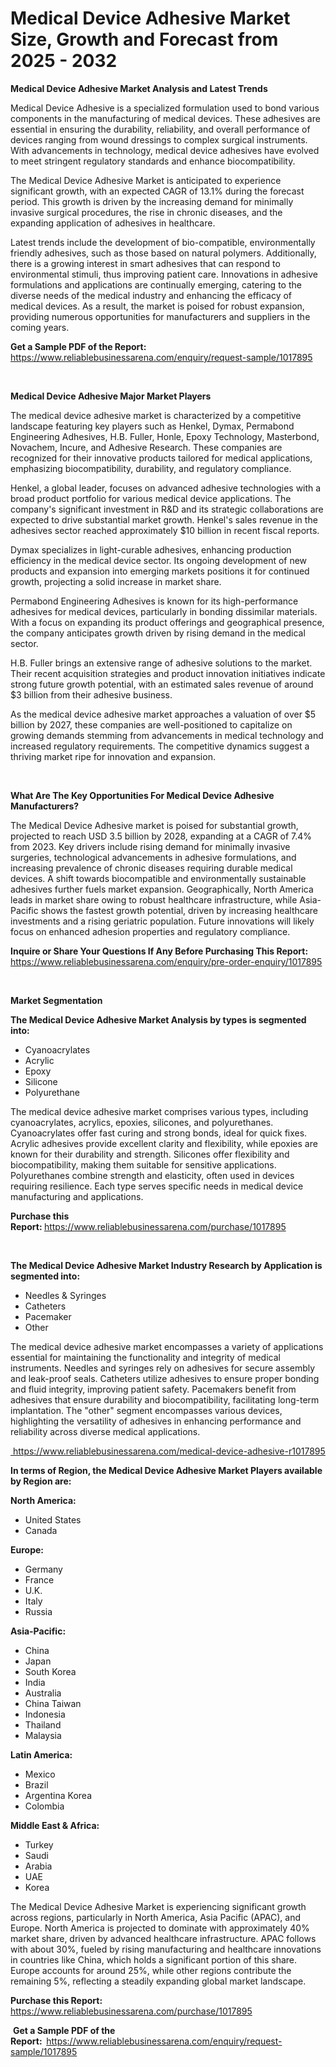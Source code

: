 <p><h1>Medical Device Adhesive Market Size, Growth and Forecast from 2025 - 2032</h1></p><p><strong>Medical Device Adhesive Market Analysis and Latest Trends</strong></p>
<p><p>Medical Device Adhesive is a specialized formulation used to bond various components in the manufacturing of medical devices. These adhesives are essential in ensuring the durability, reliability, and overall performance of devices ranging from wound dressings to complex surgical instruments. With advancements in technology, medical device adhesives have evolved to meet stringent regulatory standards and enhance biocompatibility.</p><p>The Medical Device Adhesive Market is anticipated to experience significant growth, with an expected CAGR of 13.1% during the forecast period. This growth is driven by the increasing demand for minimally invasive surgical procedures, the rise in chronic diseases, and the expanding application of adhesives in healthcare. </p><p>Latest trends include the development of bio-compatible, environmentally friendly adhesives, such as those based on natural polymers. Additionally, there is a growing interest in smart adhesives that can respond to environmental stimuli, thus improving patient care. Innovations in adhesive formulations and applications are continually emerging, catering to the diverse needs of the medical industry and enhancing the efficacy of medical devices. As a result, the market is poised for robust expansion, providing numerous opportunities for manufacturers and suppliers in the coming years.</p></p>
<p><strong>Get a Sample PDF of the Report:&nbsp;</strong> <a href="https://www.reliablebusinessarena.com/enquiry/request-sample/1017895?utm_campaign=2185&utm_medium=2&utm_source=Github&utm_content=ia&utm_term=14042025&utm_id=medical-device-adhesive">https://www.reliablebusinessarena.com/enquiry/request-sample/1017895</a></p>
<p>&nbsp;</p>
<p><strong>Medical Device Adhesive Major Market Players</strong></p>
<p><p>The medical device adhesive market is characterized by a competitive landscape featuring key players such as Henkel, Dymax, Permabond Engineering Adhesives, H.B. Fuller, Honle, Epoxy Technology, Masterbond, Novachem, Incure, and Adhesive Research. These companies are recognized for their innovative products tailored for medical applications, emphasizing biocompatibility, durability, and regulatory compliance.</p><p>Henkel, a global leader, focuses on advanced adhesive technologies with a broad product portfolio for various medical device applications. The company's significant investment in R&D and its strategic collaborations are expected to drive substantial market growth. Henkel's sales revenue in the adhesives sector reached approximately $10 billion in recent fiscal reports.</p><p>Dymax specializes in light-curable adhesives, enhancing production efficiency in the medical device sector. Its ongoing development of new products and expansion into emerging markets positions it for continued growth, projecting a solid increase in market share.</p><p>Permabond Engineering Adhesives is known for its high-performance adhesives for medical devices, particularly in bonding dissimilar materials. With a focus on expanding its product offerings and geographical presence, the company anticipates growth driven by rising demand in the medical sector.</p><p>H.B. Fuller brings an extensive range of adhesive solutions to the market. Their recent acquisition strategies and product innovation initiatives indicate strong future growth potential, with an estimated sales revenue of around $3 billion from their adhesive business.</p><p>As the medical device adhesive market approaches a valuation of over $5 billion by 2027, these companies are well-positioned to capitalize on growing demands stemming from advancements in medical technology and increased regulatory requirements. The competitive dynamics suggest a thriving market ripe for innovation and expansion.</p></p>
<p>&nbsp;</p>
<p><strong>What Are The Key Opportunities For Medical Device Adhesive Manufacturers?</strong></p>
<p><p>The Medical Device Adhesive market is poised for substantial growth, projected to reach USD 3.5 billion by 2028, expanding at a CAGR of 7.4% from 2023. Key drivers include rising demand for minimally invasive surgeries, technological advancements in adhesive formulations, and increasing prevalence of chronic diseases requiring durable medical devices. A shift towards biocompatible and environmentally sustainable adhesives further fuels market expansion. Geographically, North America leads in market share owing to robust healthcare infrastructure, while Asia-Pacific shows the fastest growth potential, driven by increasing healthcare investments and a rising geriatric population. Future innovations will likely focus on enhanced adhesion properties and regulatory compliance.</p></p>
<p><strong>Inquire or Share Your Questions If Any Before Purchasing This Report:</strong> <a href="https://www.reliablebusinessarena.com/enquiry/pre-order-enquiry/1017895?utm_campaign=2185&utm_medium=2&utm_source=Github&utm_content=ia&utm_term=14042025&utm_id=medical-device-adhesive">https://www.reliablebusinessarena.com/enquiry/pre-order-enquiry/1017895</a></p>
<p>&nbsp;</p>
<p><strong>Market Segmentation</strong></p>
<p><strong>The Medical Device Adhesive Market Analysis by types is segmented into:</strong></p>
<p><ul><li>Cyanoacrylates</li><li>Acrylic</li><li>Epoxy</li><li>Silicone</li><li>Polyurethane</li></ul></p>
<p><p>The medical device adhesive market comprises various types, including cyanoacrylates, acrylics, epoxies, silicones, and polyurethanes. Cyanoacrylates offer fast curing and strong bonds, ideal for quick fixes. Acrylic adhesives provide excellent clarity and flexibility, while epoxies are known for their durability and strength. Silicones offer flexibility and biocompatibility, making them suitable for sensitive applications. Polyurethanes combine strength and elasticity, often used in devices requiring resilience. Each type serves specific needs in medical device manufacturing and applications.</p></p>
<p><strong>Purchase this Report:&nbsp;</strong><a href="https://www.reliablebusinessarena.com/purchase/1017895?utm_campaign=2185&utm_medium=2&utm_source=Github&utm_content=ia&utm_term=14042025&utm_id=medical-device-adhesive">https://www.reliablebusinessarena.com/purchase/1017895</a></p>
<p>&nbsp;</p>
<p><strong>The Medical Device Adhesive Market Industry Research by Application is segmented into:</strong></p>
<p><ul><li>Needles & Syringes</li><li>Catheters</li><li>Pacemaker</li><li>Other</li></ul></p>
<p><p>The medical device adhesive market encompasses a variety of applications essential for maintaining the functionality and integrity of medical instruments. Needles and syringes rely on adhesives for secure assembly and leak-proof seals. Catheters utilize adhesives to ensure proper bonding and fluid integrity, improving patient safety. Pacemakers benefit from adhesives that ensure durability and biocompatibility, facilitating long-term implantation. The "other" segment encompasses various devices, highlighting the versatility of adhesives in enhancing performance and reliability across diverse medical applications.</p></p>
<p><a href="https://www.reliablebusinessarena.com/medical-device-adhesive-r1017895?utm_campaign=2185&utm_medium=2&utm_source=Github&utm_content=ia&utm_term=14042025&utm_id=medical-device-adhesive">&nbsp;https://www.reliablebusinessarena.com/medical-device-adhesive-r1017895</a></p>
<p><strong>In terms of Region, the Medical Device Adhesive Market Players available by Region are:</strong></p>
<p>
    <p> <strong> North America: </strong>
        <ul>
            <li>United States</li>
            <li>Canada</li>
        </ul>
        </p> 
    <p> <strong> Europe: </strong>
        <ul>
            <li>Germany</li>
            <li>France</li>
            <li>U.K.</li>
            <li>Italy</li>
            <li>Russia</li>
        </ul>
        </p> 
    <p> <strong> Asia-Pacific: </strong>
        <ul>
            <li>China</li>
            <li>Japan</li>
            <li>South Korea</li>
            <li>India</li>
            <li>Australia</li>
            <li>China Taiwan</li>
            <li>Indonesia</li>
            <li>Thailand</li>
            <li>Malaysia</li>
        </ul>
        </p> 
    <p> <strong> Latin America: </strong>
        <ul>
            <li>Mexico</li>
            <li>Brazil</li>
            <li>Argentina Korea</li>
            <li>Colombia</li>
        </ul>
        </p> 
    <p> <strong> Middle East & Africa: </strong>
        <ul>
            <li>Turkey</li>
            <li>Saudi</li>
            <li>Arabia</li>
            <li>UAE</li>
            <li>Korea</li>
        </ul>
    </p>
    </p>
<p><p>The Medical Device Adhesive Market is experiencing significant growth across regions, particularly in North America, Asia Pacific (APAC), and Europe. North America is projected to dominate with approximately 40% market share, driven by advanced healthcare infrastructure. APAC follows with about 30%, fueled by rising manufacturing and healthcare innovations in countries like China, which holds a significant portion of this share. Europe accounts for around 25%, while other regions contribute the remaining 5%, reflecting a steadily expanding global market landscape.</p></p>
<p><strong>Purchase this Report: </strong><a href="https://www.reliablebusinessarena.com/purchase/1017895?utm_campaign=2185&utm_medium=2&utm_source=Github&utm_content=ia&utm_term=14042025&utm_id=medical-device-adhesive">https://www.reliablebusinessarena.com/purchase/1017895</a></p>
<p>&nbsp;<strong>Get a Sample PDF of the Report:&nbsp;&nbsp;</strong><a href="https://www.reliablebusinessarena.com/enquiry/request-sample/1017895?utm_campaign=2185&utm_medium=2&utm_source=Github&utm_content=ia&utm_term=14042025&utm_id=medical-device-adhesive">https://www.reliablebusinessarena.com/enquiry/request-sample/1017895</a></p>
<p><strong></strong></p>
<p><p></p><p></p><p></p></p>